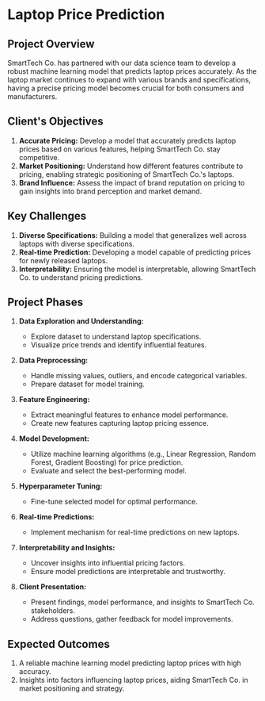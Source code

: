 # Laptop Price Prediction

## Project Overview
SmartTech Co. has partnered with our data science team to develop a robust machine learning model that predicts laptop prices accurately. As the laptop market continues to expand with various brands and specifications, having a precise pricing model becomes crucial for both consumers and manufacturers.

## Client's Objectives
1. **Accurate Pricing:** Develop a model that accurately predicts laptop prices based on various features, helping SmartTech Co. stay competitive.
2. **Market Positioning:** Understand how different features contribute to pricing, enabling strategic positioning of SmartTech Co.'s laptops.
3. **Brand Influence:** Assess the impact of brand reputation on pricing to gain insights into brand perception and market demand.

## Key Challenges
1. **Diverse Specifications:** Building a model that generalizes well across laptops with diverse specifications.
2. **Real-time Prediction:** Developing a model capable of predicting prices for newly released laptops.
3. **Interpretability:** Ensuring the model is interpretable, allowing SmartTech Co. to understand pricing predictions.

## Project Phases
1. **Data Exploration and Understanding:**
   - Explore dataset to understand laptop specifications.
   - Visualize price trends and identify influential features.
   
2. **Data Preprocessing:**
   - Handle missing values, outliers, and encode categorical variables.
   - Prepare dataset for model training.
   
3. **Feature Engineering:**
   - Extract meaningful features to enhance model performance.
   - Create new features capturing laptop pricing essence.
   
4. **Model Development:**
   - Utilize machine learning algorithms (e.g., Linear Regression, Random Forest, Gradient Boosting) for price prediction.
   - Evaluate and select the best-performing model.
   
5. **Hyperparameter Tuning:**
   - Fine-tune selected model for optimal performance.
   
6. **Real-time Predictions:**
   - Implement mechanism for real-time predictions on new laptops.
   
7. **Interpretability and Insights:**
   - Uncover insights into influential pricing factors.
   - Ensure model predictions are interpretable and trustworthy.
   
8. **Client Presentation:**
   - Present findings, model performance, and insights to SmartTech Co. stakeholders.
   - Address questions, gather feedback for model improvements.

## Expected Outcomes
1. A reliable machine learning model predicting laptop prices with high accuracy.
2. Insights into factors influencing laptop prices, aiding SmartTech Co. in market positioning and strategy.
